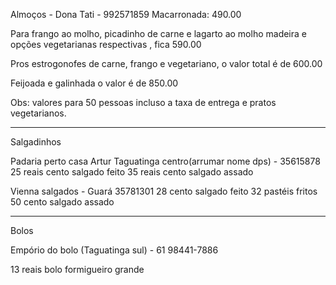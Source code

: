 Almoços - Dona Tati - 992571859
Macarronada: 490.00

Para frango ao molho, picadinho de carne e lagarto ao molho madeira e opções vegetarianas respectivas , fica 590.00

Pros estrogonofes de carne, frango e vegetariano, o valor total é de 600.00

Feijoada e galinhada  o valor é de 850.00

Obs: valores para 50 pessoas incluso a taxa de entrega e pratos vegetarianos.

--------------------------------------------

Salgadinhos 

Padaria perto casa Artur Taguatinga centro(arrumar nome dps)  - 35615878
25 reais cento salgado feito
35 reais cento salgado assado

Vienna salgados - Guará 
35781301
28 cento salgado feito
32 pastéis fritos 
50 cento salgado assado

-------------------------------------------

Bolos

Empório do bolo (Taguatinga sul) - 61 98441-7886

13 reais bolo formigueiro grande
